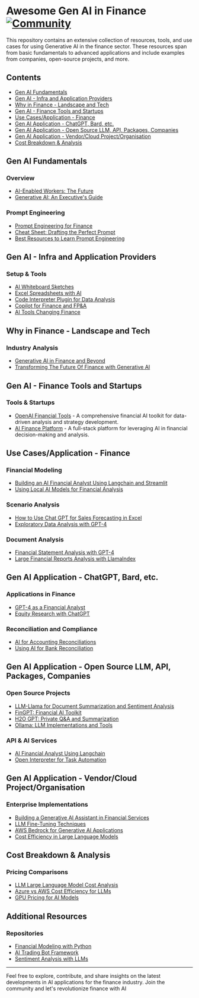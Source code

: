 # Awesome Gen AI in Finance [![Community](https://images.app.goo.gl/azGL52Rh2zej58uB9)](https://substack.com/@quantai)

This repository contains an extensive collection of resources, tools, and use cases for using Generative AI in the finance sector. These resources span from basic fundamentals to advanced applications and include examples from companies, open-source projects, and more.

## Contents

- [Gen AI Fundamentals](#gen-ai-fundamentals)
- [Gen AI - Infra and Application Providers](#gen-ai---infra-and-application-providers)
- [Why in Finance - Landscape and Tech](#why-in-finance---landscape-and-tech)
- [Gen AI - Finance Tools and Startups](#gen-ai---finance-tools-and-startups)
- [Use Cases/Application - Finance](#use-casesapplication---finance)
- [Gen AI Application - ChatGPT, Bard, etc.](#gen-ai-application---chatgpt-bard-etc)
- [Gen AI Application - Open Source LLM, API, Packages, Companies](#gen-ai-application---open-source-llm-api-packages-companies)
- [Gen AI Application - Vendor/Cloud Project/Organisation](#gen-ai-application---vendorcloud-projectorganisation)
- [Cost Breakdown & Analysis](#cost-breakdown--analysis)

## Gen AI Fundamentals

### Overview
- [AI-Enabled Workers: The Future](https://www.linkedin.com/feed/update/urn:li:activity:7109183288295968768?updateEntityUrn=urn:li:fs_updateV2:(urn:li:activity:7109183288295968768,FEED_DETAIL,EMPTY,DEFAULT,false))
- [Generative AI: An Executive's Guide](https://www.linkedin.com/posts/todd-hassenfelt_generative-ai-an-executives-guide-activity-7064528979839389696-wJsp?utm_source=share&utm_medium=member_desktop)

### Prompt Engineering
- [Prompt Engineering for Finance](https://www.linkedin.com/posts/ai-finance-club_prompt-engineering-there-are-different-types-activity-7155890732803796992-2hJs?utm_source=share&utm_medium=member_desktop)
- [Cheat Sheet: Drafting the Perfect Prompt](https://medium.com/aimonks/chatgpt-cheat-sheet-drafting-the-perfect-prompt-part-1-5149c9b1d8ab)
- [Best Resources to Learn Prompt Engineering](https://levelup.gitconnected.com/5-best-resoruces-to-learn-prompt-engineering-7a0ffb459324)

## Gen AI - Infra and Application Providers

### Setup & Tools
- [AI Whiteboard Sketches](https://www.linkedin.com/posts/linasbeliunas_this-is-absolutely-insane-ai-can-now-turn-activity-7113115534988058624-GxrB/?utm_source=share&utm_medium=member_desktop)
- [Excel Spreadsheets with AI](https://www.youtube.com/watch?v=21bXQDXSxYs&t=764s)
- [Code Interpreter Plugin for Data Analysis](https://levelup.gitconnected.com/the-magical-chatgpt-code-interpreter-plugin-your-personal-programmer-and-data-analyst-f8cd69e8323b)
- [Copilot for Finance and FP&A](https://christianmartinezfinancialfox.medium.com/microsoft-copilot-for-finance-and-fp-a-9a38407e3212)
- [AI Tools Changing Finance](https://www.linkedin.com/feed/update/urn:li:activity:7128595783028740097/?updateEntityUrn=urn:li:fs_updateV2:(urn:li:activity:7128595783028740097,FEED_DETAIL,EMPTY,DEFAULT,false))

## Why in Finance - Landscape and Tech

### Industry Analysis
- [Generative AI in Finance and Beyond](https://whitesight.net/generative-ai-in-finance-and-beyond/)
- [Transforming The Future Of Finance with Generative AI](https://www.forbes.com/sites/forbescoachescouncil/2023/09/05/generative-ai-transforming-the-future-of-finance/)

## Gen AI - Finance Tools and Startups

### Tools & Startups
- [OpenAI Financial Tools](https://github.com/AI4Finance-Foundation/FinGPT) - A comprehensive financial AI toolkit for data-driven analysis and strategy development.
- [AI Finance Platform](https://www.leewayhertz.com/generative-ai-platform-for-finance/) - A full-stack platform for leveraging AI in financial decision-making and analysis.

## Use Cases/Application - Finance

### Financial Modeling
- [Building an AI Financial Analyst Using Langchain and Streamlit](https://medium.com/mlearning-ai/building-an-ai-financial-analyst-using-langchain-openai-function-calling-and-streamlit-part-2-5dcffcd1f42d)
- [Using Local AI Models for Financial Analysis](https://www.youtube.com/watch?v=XFiof0V3nhA)

### Scenario Analysis
- [How to Use Chat GPT for Sales Forecasting in Excel](https://youtu.be/QInmNthQT9Y?si=xCXqAtiEkK9_nv3y)
- [Exploratory Data Analysis with GPT-4](https://medium.com/@purvildipakbhai.patel/unleashing-the-power-of-gpt-4-for-exploratory-data-analysis-eda-6ea6659bddda)

### Document Analysis
- [Financial Statement Analysis with GPT-4](https://youtu.be/Pi6zb8rAql4?si=kBifM8CYp6JHuMp1)
- [Large Financial Reports Analysis with LlamaIndex](https://www.youtube.com/watch?v=xT6JpDELKPg)

## Gen AI Application - ChatGPT, Bard, etc.

### Applications in Finance
- [GPT-4 as a Financial Analyst](https://medium.com/@florian.knauseder/gpt-4-as-a-financial-analyst-a-first-dive-into-its-capabilities-401a422737df)
- [Equity Research with ChatGPT](https://richardtoad.substack.com/p/equity-research-effortlessly-with)

### Reconciliation and Compliance
- [AI for Accounting Reconciliations](https://youtu.be/DEcYjXyxIGk?si=isRsFye9jbdaDjhn)
- [Using AI for Bank Reconciliation](https://www.reddit.com/r/AIBookkeeping/comments/123rtpn/tutorial_using_chatgpt4_for_bank_reconciliation_a/)

## Gen AI Application - Open Source LLM, API, Packages, Companies

### Open Source Projects
- [LLM-Llama for Document Summarization and Sentiment Analysis](https://github.com/Quanturf/LLM-llama)
- [FinGPT: Financial AI Toolkit](https://github.com/AI4Finance-Foundation/FinGPT)
- [H2O GPT: Private Q&A and Summarization](https://github.com/h2oai/h2ogpt)
- [Ollama: LLM Implementations and Tools](https://github.com/ollama/ollama)

### API & AI Services
- [AI Financial Analyst Using Langchain](https://medium.com/mlearning-ai/building-an-ai-financial-analyst-using-langchain-openai-function-calling-and-streamlit-part-2-5dcffcd1f42d)
- [Open Interpreter for Task Automation](https://github.com/KillianLucas/open-interpreter)

## Gen AI Application - Vendor/Cloud Project/Organisation

### Enterprise Implementations
- [Building a Generative AI Assistant in Financial Services](https://www.forbes.com/sites/granteasterbrook/2024/02/14/how-financial-services-firms-can-build-a-generative-ai-assistant/)
- [LLM Fine-Tuning Techniques](https://bdtechtalks.com/2023/07/10/llm-fine-tuning/)
- [AWS Bedrock for Generative AI Applications](https://aws.amazon.com/bedrock/)
- [Cost Efficiency in Large Language Models](https://www.vantage.sh/blog/optimize-large-language-model-costs)

## Cost Breakdown & Analysis

### Pricing Comparisons
- [LLM Large Language Model Cost Analysis](https://lajavaness.medium.com/llm-large-language-model-cost-analysis-d)
- [Azure vs AWS Cost Efficiency for LLMs](https://medium.com/artefact-engineering-and-data-science/llms-deployment-a-practical-cost-analysis-e0c1b8eb08ca)
- [GPU Pricing for AI Models](https://www.runpod.io/gpu-instance/pricing)

## Additional Resources

### Repositories
- [Financial Modeling with Python](https://github.com/Quanturf/Financial-Modeling)
- [AI Trading Bot Framework](https://github.com/trading-bot-framework)
- [Sentiment Analysis with LLMs](https://github.com/LLMSentimentAnalysis)

---

Feel free to explore, contribute, and share insights on the latest developments in AI applications for the finance industry. Join the community and let's revolutionize finance with AI
